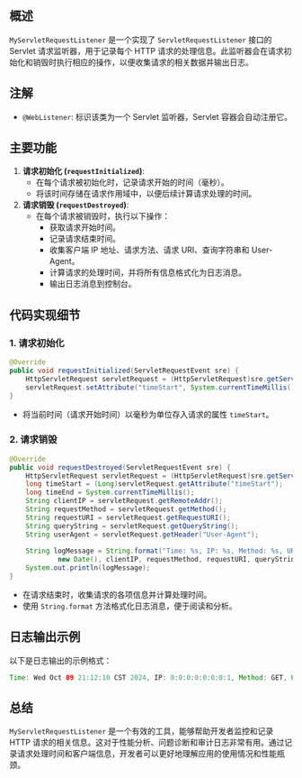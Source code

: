 ## 概述

`MyServletRequestListener` 是一个实现了 `ServletRequestListener` 接口的 Servlet 请求监听器，用于记录每个 HTTP 请求的处理信息。此监听器会在请求初始化和销毁时执行相应的操作，以便收集请求的相关数据并输出日志。

## 注解

- `@WebListener`: 标识该类为一个 Servlet 监听器，Servlet 容器会自动注册它。

## 主要功能

1. **请求初始化 (`requestInitialized`)**:
   - 在每个请求被初始化时，记录请求开始的时间（毫秒）。
   - 将该时间存储在请求作用域中，以便后续计算请求处理的时间。
2. **请求销毁 (`requestDestroyed`)**:
   - 在每个请求被销毁时，执行以下操作：
     - 获取请求开始时间。
     - 记录请求结束时间。
     - 收集客户端 IP 地址、请求方法、请求 URI、查询字符串和 User-Agent。
     - 计算请求的处理时间，并将所有信息格式化为日志消息。
     - 输出日志消息到控制台。

## 代码实现细节

### 1. 请求初始化

```java
@Override
public void requestInitialized(ServletRequestEvent sre) {
    HttpServletRequest servletRequest = (HttpServletRequest)sre.getServletRequest();
    servletRequest.setAttribute("timeStart", System.currentTimeMillis());
}
```

- 将当前时间（请求开始时间）以毫秒为单位存入请求的属性 `timeStart`。

### 2. 请求销毁

```java
@Override
public void requestDestroyed(ServletRequestEvent sre) {
    HttpServletRequest servletRequest = (HttpServletRequest)sre.getServletRequest();
    long timeStart = (Long)servletRequest.getAttribute("timeStart");
    long timeEnd = System.currentTimeMillis();
    String clientIP = servletRequest.getRemoteAddr();
    String requestMethod = servletRequest.getMethod();
    String requestURI = servletRequest.getRequestURI();
    String queryString = servletRequest.getQueryString();
    String userAgent = servletRequest.getHeader("User-Agent");
    
    String logMessage = String.format("Time: %s, IP: %s, Method: %s, URI: %s, Query: %s, User-Agent: %s, Processing Time: %d ms",
            new Date(), clientIP, requestMethod, requestURI, queryString, userAgent, timeEnd - timeStart);
    System.out.println(logMessage);
}
```

- 在请求结束时，收集请求的各项信息并计算处理时间。
- 使用 `String.format` 方法格式化日志消息，便于阅读和分析。

## 日志输出示例

以下是日志输出的示例格式：

```java
Time: Wed Oct 09 21:12:10 CST 2024, IP: 0:0:0:0:0:0:0:1, Method: GET, URI: /servletrequestlistener/myServlet, Query: null, User-Agent: Mozilla/5.0 (Windows NT 10.0; Win64; x64) AppleWebKit/537.36 (KHTML, like Gecko) Chrome/129.0.0.0 Safari/537.36, Processing Time: 0 ms
```

## 总结

`MyServletRequestListener` 是一个有效的工具，能够帮助开发者监控和记录 HTTP 请求的相关信息。这对于性能分析、问题诊断和审计日志非常有用。通过记录请求处理时间和客户端信息，开发者可以更好地理解应用的使用情况和性能瓶颈。
